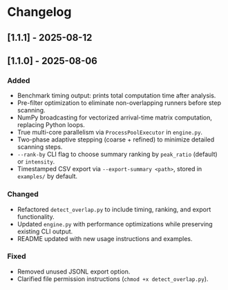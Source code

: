 # Changelog

## [1.1.1] - 2025-08-12

## [1.1.0] - 2025-08-06
### Added
- Benchmark timing output: prints total computation time after analysis.
- Pre-filter optimization to eliminate non-overlapping runners before step scanning.
- NumPy broadcasting for vectorized arrival-time matrix computation, replacing Python loops.
- True multi-core parallelism via `ProcessPoolExecutor` in `engine.py`.
- Two-phase adaptive stepping (coarse + refined) to minimize detailed scanning steps.
- `--rank-by` CLI flag to choose summary ranking by `peak_ratio` (default) or `intensity`.
- Timestamped CSV export via `--export-summary <path>`, stored in `examples/` by default.

### Changed
- Refactored `detect_overlap.py` to include timing, ranking, and export functionality.
- Updated `engine.py` with performance optimizations while preserving existing CLI output.
- README updated with new usage instructions and examples.

### Fixed
- Removed unused JSONL export option.
- Clarified file permission instructions (`chmod +x detect_overlap.py`).
